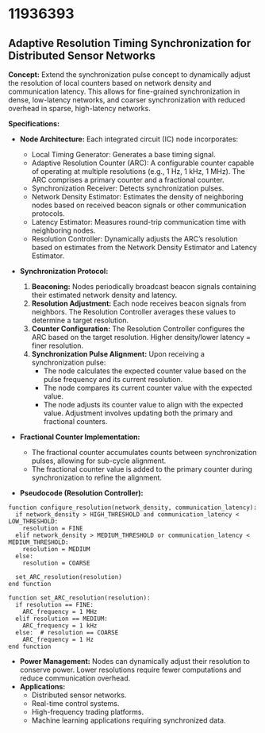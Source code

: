 # 11936393

## Adaptive Resolution Timing Synchronization for Distributed Sensor Networks

**Concept:** Extend the synchronization pulse concept to dynamically adjust the resolution of local counters based on network density and communication latency. This allows for fine-grained synchronization in dense, low-latency networks, and coarser synchronization with reduced overhead in sparse, high-latency networks.

**Specifications:**

*   **Node Architecture:** Each integrated circuit (IC) node incorporates:
    *   Local Timing Generator: Generates a base timing signal.
    *   Adaptive Resolution Counter (ARC): A configurable counter capable of operating at multiple resolutions (e.g., 1 Hz, 1 kHz, 1 MHz). The ARC comprises a primary counter and a fractional counter.
    *   Synchronization Receiver: Detects synchronization pulses.
    *   Network Density Estimator: Estimates the density of neighboring nodes based on received beacon signals or other communication protocols.
    *   Latency Estimator: Measures round-trip communication time with neighboring nodes.
    *   Resolution Controller:  Dynamically adjusts the ARC’s resolution based on estimates from the Network Density Estimator and Latency Estimator.

*   **Synchronization Protocol:**
    1.  **Beaconing:** Nodes periodically broadcast beacon signals containing their estimated network density and latency.
    2.  **Resolution Adjustment:** Each node receives beacon signals from neighbors. The Resolution Controller averages these values to determine a target resolution.
    3.  **Counter Configuration:** The Resolution Controller configures the ARC based on the target resolution. Higher density/lower latency = finer resolution.
    4.  **Synchronization Pulse Alignment:** Upon receiving a synchronization pulse:
        *   The node calculates the expected counter value based on the pulse frequency and its current resolution.
        *   The node compares its current counter value with the expected value.
        *   The node adjusts its counter value to align with the expected value.  Adjustment involves updating both the primary and fractional counters.

*   **Fractional Counter Implementation:**
    *   The fractional counter accumulates counts between synchronization pulses, allowing for sub-cycle alignment.
    *   The fractional counter value is added to the primary counter during synchronization to refine the alignment.

*   **Pseudocode (Resolution Controller):**

```
function configure_resolution(network_density, communication_latency):
  if network_density > HIGH_THRESHOLD and communication_latency < LOW_THRESHOLD:
    resolution = FINE
  elif network_density > MEDIUM_THRESHOLD or communication_latency < MEDIUM_THRESHOLD:
    resolution = MEDIUM
  else:
    resolution = COARSE

  set_ARC_resolution(resolution)
end function

function set_ARC_resolution(resolution):
  if resolution == FINE:
    ARC_frequency = 1 MHz
  elif resolution == MEDIUM:
    ARC_frequency = 1 kHz
  else:  # resolution == COARSE
    ARC_frequency = 1 Hz
end function
```

*   **Power Management:** Nodes can dynamically adjust their resolution to conserve power.  Lower resolutions require fewer computations and reduce communication overhead.
*   **Applications:**
    *   Distributed sensor networks.
    *   Real-time control systems.
    *   High-frequency trading platforms.
    *   Machine learning applications requiring synchronized data.